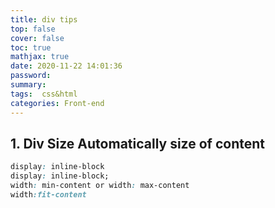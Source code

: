 ```yaml
---
title: div tips
top: false
cover: false
toc: true
mathjax: true
date: 2020-11-22 14:01:36
password:
summary:
tags:  css&html
categories: Front-end
---
```


## 1. Div Size Automatically size of content

```css
display: inline-block
display: inline-block;
width: min-content or width: max-content
width:fit-content
```

